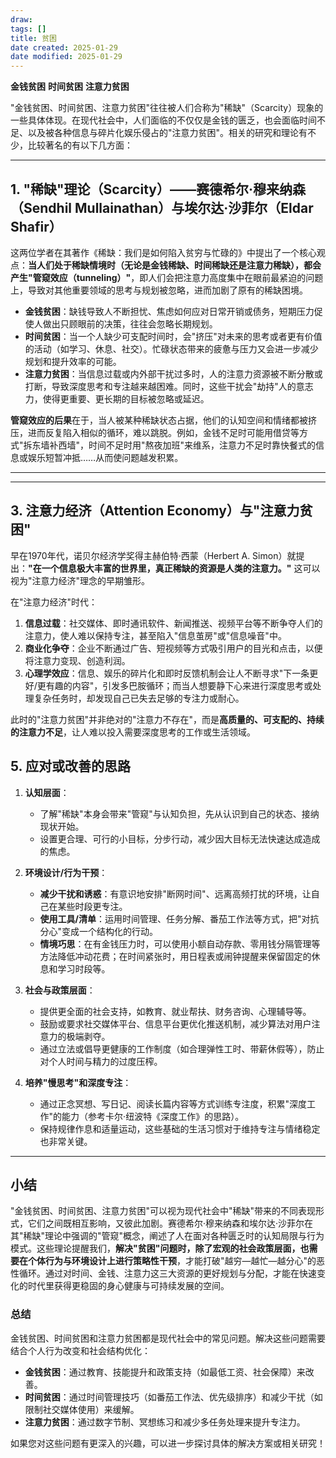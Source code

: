 ```yaml
---
draw:
tags: []
title: 贫困
date created: 2025-01-29
date modified: 2025-01-29
---
```

**金钱贫困** **时间贫困** **注意力贫困**

"金钱贫困、时间贫困、注意力贫困"往往被人们合称为"稀缺"（Scarcity）现象的一些具体体现。在现代社会中，人们面临的不仅仅是金钱的匮乏，也会面临时间不足、以及被各种信息与碎片化娱乐侵占的"注意力贫困"。相关的研究和理论有不少，比较著名的有以下几方面：

---

## 1. "稀缺"理论（Scarcity）——赛德希尔·穆来纳森（Sendhil Mullainathan）与埃尔达·沙菲尔（Eldar Shafir）

这两位学者在其著作《稀缺：我们是如何陷入贫穷与忙碌的》中提出了一个核心观点：**当人们处于稀缺情境时（无论是金钱稀缺、时间稀缺还是注意力稀缺），都会产生"管窥效应（tunneling）"**，即人们会把注意力高度集中在眼前最紧迫的问题上，导致对其他重要领域的思考与规划被忽略，进而加剧了原有的稀缺困境。

- **金钱贫困**：缺钱导致人不断担忧、焦虑如何应对日常开销或债务，短期压力促使人做出只顾眼前的决策，往往会忽略长期规划。
- **时间贫困**：当一个人缺少可支配时间时，会"挤压"对未来的思考或者更有价值的活动（如学习、休息、社交）。忙碌状态带来的疲惫与压力又会进一步减少规划和提升效率的可能。
- **注意力贫困**：当信息过载或内外部干扰过多时，人的注意力资源被不断分散或打断，导致深度思考和专注越来越困难。同时，这些干扰会"劫持"人的意志力，使得更重要、更长期的目标被忽略或延迟。

**管窥效应的后果**在于，当人被某种稀缺状态占据，他们的认知空间和情绪都被挤压，进而反复陷入相似的循环，难以跳脱。例如，金钱不足时可能用借贷等方式"拆东墙补西墙"，时间不足时用"熬夜加班"来维系，注意力不足时靠快餐式的信息或娱乐短暂冲抵……从而使问题越发积累。

---



---

## 3. 注意力经济（Attention Economy）与"注意力贫困"

早在1970年代，诺贝尔经济学奖得主赫伯特·西蒙（Herbert A. Simon）就提出：**"在一个信息极大丰富的世界里，真正稀缺的资源是人类的注意力。"** 这可以视为"注意力经济"理念的早期雏形。

在"注意力经济"时代：

1. **信息过载**：社交媒体、即时通讯软件、新闻推送、视频平台等不断争夺人们的注意力，使人难以保持专注，甚至陷入"信息茧房"或"信息噪音"中。
2. **商业化争夺**：企业不断通过广告、短视频等方式吸引用户的目光和点击，以便将注意力变现、创造利润。
3. **心理学效应**：信息、娱乐的碎片化和即时反馈机制会让人不断寻求"下一条更好/更有趣的内容"，引发多巴胺循环；而当人想要静下心来进行深度思考或处理复杂任务时，却发现自己已失去足够的专注力或耐心。

此时的"注意力贫困"并非绝对的"注意力不存在"，而是**高质量的、可支配的、持续的注意力不足**，让人难以投入需要深度思考的工作或生活领域。

## 5. 应对或改善的思路

1. **认知层面**：
    
    - 了解"稀缺"本身会带来"管窥"与认知负担，先从认识到自己的状态、接纳现状开始。
    - 设置更合理、可行的小目标，分步行动，减少因大目标无法快速达成造成的焦虑。
2. **环境设计/行为干预**：
    
    - **减少干扰和诱惑**：有意识地安排"断网时间"、远离高频打扰的环境，让自己在某些时段更专注。
    - **使用工具/清单**：运用时间管理、任务分解、番茄工作法等方式，把"对抗分心"变成一个结构化的行动。
    - **情境巧思**：在有金钱压力时，可以使用小额自动存款、零用钱分隔管理等方法降低冲动花费；在时间紧张时，用日程表或闹钟提醒来保留固定的休息和学习时段等。
3. **社会与政策层面**：
    
    - 提供更全面的社会支持，如教育、就业帮扶、财务咨询、心理辅导等。
    - 鼓励或要求社交媒体平台、信息平台更优化推送机制，减少算法对用户注意力的极端剥夺。
    - 通过立法或倡导更健康的工作制度（如合理弹性工时、带薪休假等），防止对个人时间与精力的过度压榨。
4. **培养"慢思考"和深度专注**：
    
    - 通过正念冥想、写日记、阅读长篇内容等方式训练专注度，积累"深度工作"的能力（参考卡尔·纽波特《深度工作》的思路）。
    - 保持规律作息和适量运动，这些基础的生活习惯对于维持专注与情绪稳定也非常关键。

---

## 小结

"金钱贫困、时间贫困、注意力贫困"可以视为现代社会中"稀缺"带来的不同表现形式，它们之间既相互影响，又彼此加剧。赛德希尔·穆来纳森和埃尔达·沙菲尔在其"稀缺"理论中强调的"管窥"概念，阐述了人在面对各种匮乏时的认知局限与行为模式。这些理论提醒我们，**解决"贫困"问题时，除了宏观的社会政策层面，也需要在个体行为与环境设计上进行策略性干预**，才能打破"越穷—越忙—越分心"的恶性循环。通过对时间、金钱、注意力这三大资源的更好规划与分配，才能在快速变化的时代里获得更稳固的身心健康与可持续发展的空间。

### 总结

金钱贫困、时间贫困和注意力贫困都是现代社会中的常见问题。解决这些问题需要结合个人行为改变和社会结构优化：

- **金钱贫困**：通过教育、技能提升和政策支持（如最低工资、社会保障）来改善。
- **时间贫困**：通过时间管理技巧（如番茄工作法、优先级排序）和减少干扰（如限制社交媒体使用）来缓解。
- **注意力贫困**：通过数字节制、冥想练习和减少多任务处理来提升专注力。

如果您对这些问题有更深入的兴趣，可以进一步探讨具体的解决方案或相关研究！
